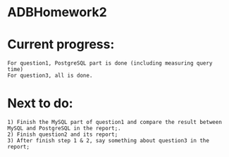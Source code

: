 # ADBHomework2

# Current progress: 
    For question1, PostgreSQL part is done (including measuring query time)
    For question3, all is done.
    
# Next to do:
    1) Finish the MySQL part of question1 and compare the result between MySQL and PostgreSQL in the report;.
    2) Finish question2 and its report;
    3) After finish step 1 & 2, say something about question3 in the report;
